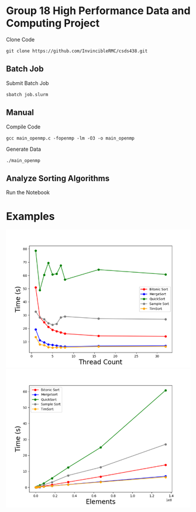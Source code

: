 # Group 18 High Performance Data and Computing Project


Clone Code
```
git clone https://github.com/InvincibleRMC/csds438.git
```

## Batch Job
Submit Batch Job
```
sbatch job.slurm
```
## Manual
Compile Code 
```
gcc main_openmp.c -fopenmp -lm -O3 -o main_openmp
```
Generate Data
```
./main_openmp
```



## Analyze Sorting Algorithms
Run the Notebook
# Examples
![Alt Text](images/Thread%20Count.png "Thread Plot Graph") ![Alt Text](images/Elements.png "Element Plot")
